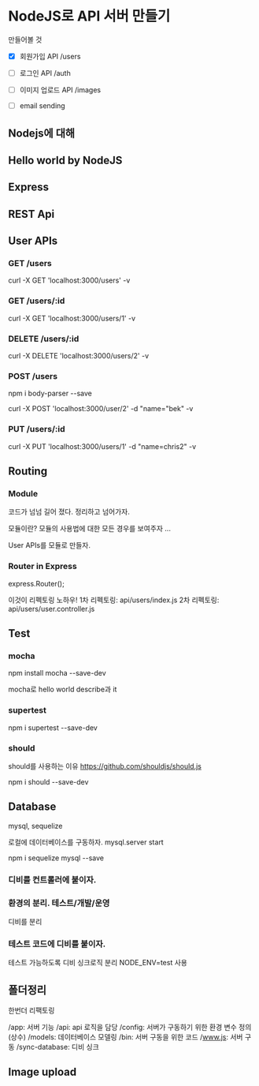 NodeJS로 API 서버 만들기
=====================

만들어볼 것

* [x] 회원가입 API /users
* [ ] 로그인 API /auth
* [ ] 이미지 업로드 API /images
* [ ] email sending


## Nodejs에 대해

## Hello world by NodeJS

## Express

## REST Api

## User APIs

### GET /users

curl -X GET 'localhost:3000/users' -v


### GET /users/:id

curl -X GET 'localhost:3000/users/1' -v


### DELETE /users/:id

curl -X DELETE 'localhost:3000/users/2' -v


### POST /users

npm i body-parser --save

curl -X POST 'localhost:3000/user/2' -d "name="bek" -v


### PUT /users/:id

curl -X PUT 'localhost:3000/users/1' -d "name=chris2" -v


## Routing

### Module

코드가 넘넘 길어 졌다. 정리하고 넘어가자.

모듈이란?
모듈의 사용법에 대한 모든 경우를 보여주자
...

User APIs를 모듈로 만들자.


### Router in Express

express.Router();

이것이 리펙토링 노하우!
1차 리펙토링: api/users/index.js
2차 리펙토링: api/users/user.controller.js


## Test


### mocha

npm install mocha --save-dev

mocha로 hello world
describe과 it


### supertest

npm i supertest --save-dev


### should

should를 사용하는 이유
https://github.com/shouldjs/should.js

npm i should --save-dev



## Database

mysql, sequelize

로컬에 데이터베이스를 구동하자.
mysql.server start

npm i sequelize mysql --save


### 디비를 컨트롤러에 붙이자.

### 환경의 분리. 테스트/개발/운영

디비를 분리


### 테스트 코드에 디비를 붙이자.

테스트 가능하도록 디비 싱크로직 분리
NODE_ENV=test 사용


## 폴더정리

한번더 리팩토링

/app: 서버 기능
  /api: api 로직을 담당
  /config: 서버가 구동하기 위한 환경 변수 정의 (상수)
  /models: 데이터베이스 모델링
/bin: 서버 구동을 위한 코드
  /www.js: 서버 구동
  /sync-database: 디비 싱크



## Image upload

##
